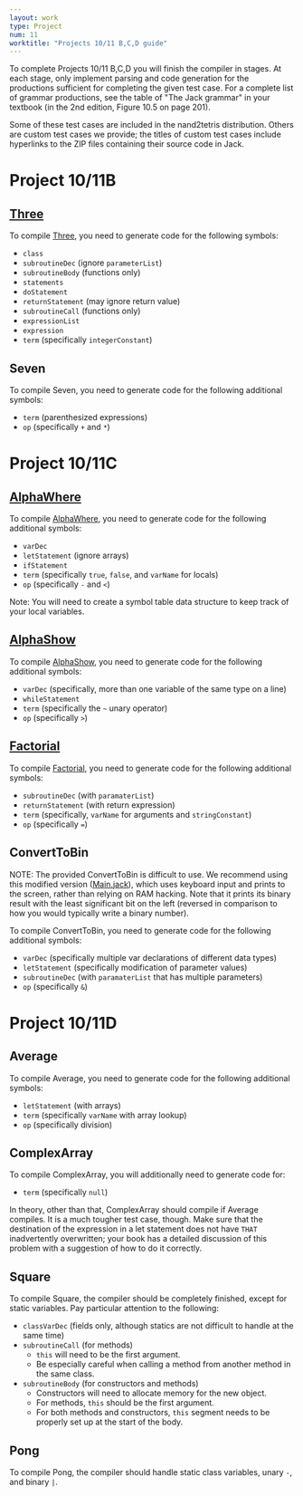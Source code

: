 ```yaml
---
layout: work
type: Project
num: 11
worktitle: "Projects 10/11 B,C,D guide"
---
```


To complete Projects 10/11 B,C,D you will finish the compiler in
stages. At each stage, only implement parsing and code generation for
the productions sufficient for completing the given test case.  For a
complete list of grammar productions, see the table of "The Jack
grammar" in your textbook (in the 2nd edition, Figure 10.5 on page
201).

Some of these test cases are included in the nand2tetris
distribution. Others are custom test cases we provide; the titles of
custom test cases include hyperlinks to the ZIP files containing their
source code in Jack.

Project 10/11B
==============

[Three](Three.zip)
------------------

To compile [Three](Three.zip), you need to generate code for the following symbols:

- `class`
- `subroutineDec` (ignore `parameterList`)
- `subroutineBody` (functions only)
- `statements`
- `doStatement`
- `returnStatement` (may ignore return value)
- `subroutineCall` (functions only)
- `expressionList`
- `expression`
- `term` (specifically `integerConstant`)

Seven
-----

To compile Seven, you need to generate code for the following additional symbols:

- `term` (parenthesized expressions)
- `op` (specifically `+` and `*`)

Project 10/11C
==============

[AlphaWhere](AlphaWhere.zip)
----------------------------

To compile [AlphaWhere](AlphaWhere.zip), you need to generate code
for the following additional symbols:

- `varDec`
- `letStatement` (ignore arrays)
- `ifStatement`
- `term` (specifically `true`, `false`, and `varName` for locals)
- `op` (specifically `-` and `<`)

Note: You will need to create a symbol table data structure to keep
track of your local variables.

[AlphaShow](AlphaShow.zip)
--------------------------

To compile [AlphaShow](AlphaShow.zip), you need to generate code for
the following additional symbols:

- `varDec` (specifically, more than one variable of the same type on a line)
- `whileStatement`
- `term` (specifically the `~` unary operator)
- `op` (specifically `>`)

[Factorial](Factorial.zip)
--------------------------

To compile [Factorial](Factorial.zip), you need to generate code for
the following additional symbols:

- `subroutineDec` (with `paramaterList`)
- `returnStatement` (with return expression)
- `term` (specifically, `varName` for arguments and `stringConstant`)
- `op` (specifically `=`)

ConvertToBin
------------

NOTE: The provided ConvertToBin is difficult to use. We recommend
using this modified version ([Main.jack](ConvertToBin/Main.jack)),
which uses keyboard input and prints to the screen, rather than
relying on RAM hacking. Note that it prints its binary result with the
least significant bit on the left (reversed in comparison to how you
would typically write a binary number).

To compile ConvertToBin, you need to generate code for the following additional symbols:

- `varDec` (specifically multiple var declarations of different data types)
- `letStatement` (specifically modification of parameter values)
- `subroutineDec` (with `paramaterList` that has multiple parameters)
- `op` (specifically `&`)

Project 10/11D
==============

Average
-------

To compile Average, you need to generate code for the following additional symbols:

- `letStatement` (with arrays)
- `term` (specifically `varName` with array lookup)
- `op` (specifically division)

ComplexArray
------------

To compile ComplexArray, you will additionally need to generate code
for:

- `term` (specifically `null`)

In theory, other than that, ComplexArray should compile if Average
compiles. It is a much tougher test case, though. Make sure that the
destination of the expression in a let statement does not have `THAT`
inadvertently overwritten; your book has a detailed discussion of this
problem with a suggestion of how to do it correctly.

Square
------

To compile Square, the compiler should be completely finished, except
for static variables. Pay particular attention to the following:

- `classVarDec` (fields only, although statics are not difficult to handle at the same time)
- `subroutineCall` (for methods)
    - `this` will need to be the first argument.
    - Be especially careful when calling a method from another method in the same class.
- `subroutineBody` (for constructors and methods)
    - Constructors will need to allocate memory for the new object.
    - For methods, `this` should be the first argument.
    - For both methods and constructors, `this` segment needs to be
      properly set up at the start of the body.

Pong
----

To compile Pong, the compiler should handle static class variables, unary `-`, and binary `|`.

